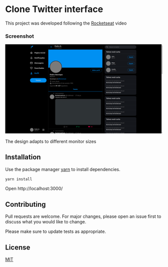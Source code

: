 # Clone Twitter interface

This project was developed following the [Rocketseat](https://www.youtube.com/watch?v=K-8z_4xvT3o) video

### Screenshot

![Interface](./screenshot/desktop.png)

The design adapts to different monitor sizes

## Installation

Use the package manager [yarn](https://yarnpkg.com/) to install dependencies.

```bash
yarn install
```

Open http://localhost:3000/

## Contributing

Pull requests are welcome. For major changes, please open an issue first to discuss what you would like to change.

Please make sure to update tests as appropriate.

## License

[MIT](https://choosealicense.com/licenses/mit/)

